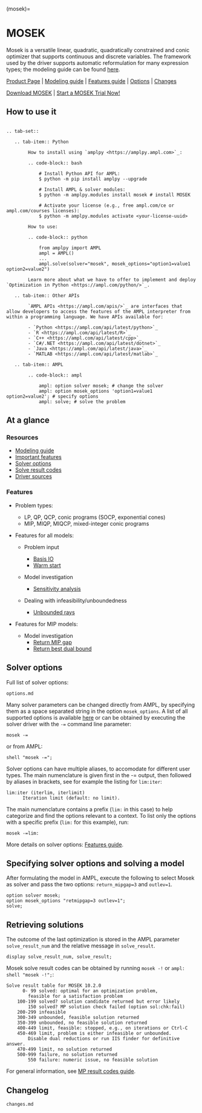(mosek)=

# MOSEK

Mosek is a versatile linear, quadratic, quadratically constrained and conic optimizer that supports continuous and discrete variables.
The framework used by the driver supports automatic reformulation for many expression types; the modeling guide can be
found [here](https://mp.ampl.com/model-guide.html).

[Product Page](https://ampl.com/products/solvers/solvers-we-sell/mosek/)
| [Modeling guide](https://mp.ampl.com/model-guide.html)
| [Features guide](https://mp.ampl.com/features-guide.html)
| [Options](#solver-options)
| [Changes](changes.md)

[Download MOSEK](https://ampl.com/download/mosek)
| [Start a MOSEK Trial Now!](https://ampl.com/trial/mosek)

## How to use it

```{eval-rst}

.. tab-set::

   .. tab-item:: Python
   
        How to install using `amplpy <https://amplpy.ampl.com>`_:

        .. code-block:: bash

            # Install Python API for AMPL:
            $ python -m pip install amplpy --upgrade

            # Install AMPL & solver modules:
            $ python -m amplpy.modules install mosek # install MOSEK

            # Activate your license (e.g., free ampl.com/ce or ampl.com/courses licenses):
            $ python -m amplpy.modules activate <your-license-uuid>

        How to use:

        .. code-block:: python

            from amplpy import AMPL
            ampl = AMPL()
            ...
            ampl.solve(solver="mosek", mosek_options="option1=value1 option2=value2")

        Learn more about what we have to offer to implement and deploy `Optimization in Python <https://ampl.com/python/>`_.

   .. tab-item:: Other APIs

        `AMPL APIs <https://ampl.com/apis/>`_ are interfaces that allow developers to access the features of the AMPL interpreter from within a programming language. We have APIs available for:

        - `Python <https://ampl.com/api/latest/python>`_
        - `R <https://ampl.com/api/latest/R>`_
        - `C++ <https://ampl.com/api/latest/cpp>`_
        - `C#/.NET <https://ampl.com/api/latest/dotnet>`_
        - `Java <https://ampl.com/api/latest/java>`_
        - `MATLAB <https://ampl.com/api/latest/matlab>`_

   .. tab-item:: AMPL

        .. code-block:: ampl

            ampl: option solver mosek; # change the solver
            ampl: option mosek_options 'option1=value1 option2=value2'; # specify options
            ampl: solve; # solve the problem
```

## At a glance

### Resources

* [Modeling guide](https://mp.ampl.com/model-guide.html)
* [Important features](https://mp.ampl.com/features-guide.html#important-features)
* [Solver options](#solver-options)
* [Solve result codes](#retrieving-solutions)
* [Driver sources](https://github.com/ampl/mp/tree/develop/solvers/mosek)

### Features

* Problem types: 

  * LP, QP, QCP, conic programs (SOCP, exponential cones)
  * MIP, MIQP, MIQCP, mixed-integer conic programs

* Features for all models:
    * Problem input
        * [Basis IO](https://mp.ampl.com/features-guide.html#input-and-output-basis)
        * [Warm start](https://mp.ampl.com/features-guide.html#warm-start)

    * Model investigation

        * [Sensitivity analysis](https://mp.ampl.com/features-guide.html#sensitivity-analysis)

    * Dealing with infeasibility/unboundedness
    
        * [Unbounded rays](https://mp.ampl.com/features-guide.html#unbounded-rays)



* Features for MIP models:
    * Model investigation
      * [Return MIP gap](https://mp.ampl.com/features-guide.html#return-mip-gap)
      * [Return best dual bound](https://mp.ampl.com/features-guide.html#return-best-dual-bound)
      

## Solver options

Full list of solver options:
```{toctree}
options.md
```

Many solver parameters can be changed directly from AMPL, by specifying them as a space separated string in the option `mosek_options`. 
A list of all supported options is available [here](options.md) or can be obtained by executing the solver driver with the `-=` command line parameter:

```
mosek -=
```

or from AMPL:

```ampl
shell "mosek -=";
```

Solver options can have multiple aliases, to accomodate for different user types. 
The main numenclature is given first in the -= output, then followed by aliases in brackets,
 see for example the listing for `lim:iter`:

```
lim:iter (iterlim, iterlimit)
      Iteration limit (default: no limit).
```

The main numenclature contains a prefix (`lim:` in this case) to help categorize and find the 
options relevant to a context. To list only the options with a specific prefix (`lim:` for this example), 
run:

```
mosek -=lim:
```

More details on solver options: [Features guide](https://mp.ampl.com/features-guide.html).


## Specifying solver options and solving a model

After formulating the model in AMPL, execute the following to select Mosek as solver and pass the two options:
`return_mipgap=3` and `outlev=1`.

```ampl
option solver mosek;
option mosek_options "retmipgap=3 outlev=1";
solve;
```

## Retrieving solutions

The outcome of the last optimization is stored in the AMPL parameter `solve_result_num` and the relative message in
`solve_result`.

```ampl
display solve_result_num, solve_result;
```

Mosek solve result codes can be obtained by running `mosek -!` or `ampl: shell "mosek -!";`:
```
Solve result table for MOSEK 10.2.0
	  0- 99	solved: optimal for an optimization problem,
		feasible for a satisfaction problem 
	100-199	solved? solution candidate returned but error likely 
	    150	solved? MP solution check failed (option sol:chk:fail) 
	200-299	infeasible 
	300-349	unbounded, feasible solution returned 
	350-399	unbounded, no feasible solution returned 
	400-449	limit, feasible: stopped, e.g., on iterations or Ctrl-C 
	450-469	limit, problem is either infeasible or unbounded.
		Disable dual reductions or run IIS finder for definitive answer.
	470-499	limit, no solution returned 
	500-999	failure, no solution returned 
	    550	failure: numeric issue, no feasible solution
```

For general information, see [MP result codes guide](https://mp.ampl.com/features-guide.html#solve-result-codes).

## Changelog

```{toctree}
changes.md
```

